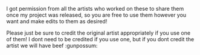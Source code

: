 I got permission from all the artists who worked on these to share them once my project was released, so you are free to use them however you want and make edits to them as desired! 

Please just be sure to credit the original artist appropriately if you use one of them! I dont need to be credited if you use one, but if you dont credit the artist we will have beef :gunpossum:
